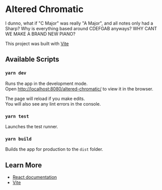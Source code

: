 
# Altered Chromatic
I dunno, what if "C Major" was really "A Major", and all notes only had a Sharp? Why is everything based around CDEFGAB anyways? WHY CANT WE MAKE A BRAND NEW PIANO?

This project was built with [Vite](https://vitejs.dev/)

## Available Scripts
### `yarn dev`
Runs the app in the development mode.<br />
Open [http://localhost:8080/altered-chromatic/](http://localhost:8080/altered-chromatic/) to view it in the browser.

The page will reload if you make edits.<br />
You will also see any lint errors in the console.

### `yarn test`

Launches the test runner.

### `yarn build`

Builds the app for production to the `dist` folder.<br />

## Learn More
- [React documentation](https://reactjs.org/)
- [Vite](https://vitejs.dev/)
